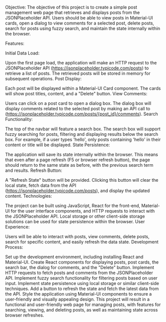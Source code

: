 Objective:
The objective of this project is to create a simple post management web page that retrieves and displays posts from the JSONPlaceholder API. Users should be able to view posts in Material-UI cards, open a dialog to view comments for a selected post, delete posts, search for posts using fuzzy search, and maintain the state internally within the browser.

Features:

Initial Data Load:

Upon the first page load, the application will make an HTTP request to the JSONPlaceholder API (https://jsonplaceholder.typicode.com/posts) to retrieve a list of posts.
The retrieved posts will be stored in memory for subsequent operations.
Post Display:

Each post will be displayed within a Material-UI Card component.
The cards will show post titles, content, and a "Delete" button.
View Comments:

Users can click on a post card to open a dialog box.
The dialog box will display comments related to the selected post by making an API call to (https://jsonplaceholder.typicode.com/posts/{post_id}/comments).
Search Functionality:

The top of the navbar will feature a search box.
The search box will support fuzzy searching for posts, filtering and displaying results below the search box.
For example, if a user types 'hello', only posts containing 'hello' in their content or title will be displayed.
State Persistence:

The application will save its state internally within the browser.
This means that even after a page refresh (F5 or browser refresh button), the page should return to the same state as before, with the previous search term and results.
Refresh Button:

A "Refresh State" button will be provided.
Clicking this button will clear the local state, fetch data from the API (https://jsonplaceholder.typicode.com/posts), and display the updated content.
Technologies:

The project can be built using JavaScript, React for the front-end, Material-UI for the user interface components, and HTTP requests to interact with the JSONPlaceholder API.
Local storage or other client-side storage solutions can be used for state persistence within the browser.
User Experience:

Users will be able to interact with posts, view comments, delete posts, search for specific content, and easily refresh the data state.
Development Process:

Set up the development environment, including installing React and Material-UI.
Create React components for displaying posts, post cards, the search bar, the dialog for comments, and the "Delete" button.
Implement HTTP requests to fetch posts and comments from the JSONPlaceholder API.
Implement fuzzy search functionality for filtering posts based on user input.
Implement state persistence using local storage or similar client-side techniques.
Add a button to refresh the state and fetch the latest data from the API.
Style the application using Material-UI components to ensure a user-friendly and visually appealing design.
This project will result in a functional and user-friendly web page for managing posts, with features for searching, viewing, and deleting posts, as well as maintaining state across browser refreshes.